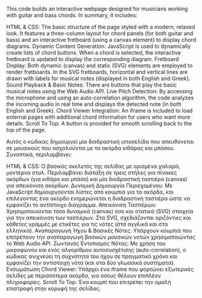 This code builds an interactive webpage designed for musicians working with guitar and bass chords. In summary, it includes:

HTML & CSS: The basic structure of the page styled with a modern, relaxed look. It features a three-column layout for chord panels (for both guitar and bass) and an interactive fretboard (using a canvas element) to display chord diagrams.
Dynamic Content Generation: JavaScript is used to dynamically create lists of chord buttons. When a chord is selected, the interactive fretboard is updated to display the corresponding diagram.
Fretboard Display: Both dynamic (canvas) and static (SVG) elements are employed to render fretboards. In the SVG fretboards, horizontal and vertical lines are drawn with labels for musical notes (displayed in both English and Greek).
Sound Playback & Basic Notes: There are buttons that play the basic musical notes using the Web Audio API.
Live Pitch Detection: By accessing the microphone and using an auto-correlation algorithm, the code analyzes the incoming audio in real time and displays the detected note (in both English and Greek).
Chord Viewer Integration: An iframe is included to load external pages with additional chord information for users who want more details.
Scroll To Top: A button is provided for smooth scrolling back to the top of the page.


Αυτός ο κώδικας δημιουργεί μία διαδραστική ιστοσελίδα που απευθύνεται σε μουσικούς που ασχολούνται με τα ακόρδα κιθάρας και μπάσου. Συνοπτικά, περιλαμβάνει:

HTML & CSS: Ο βασικός σκελετός της σελίδας με ορισμένα χαλαρά, μοντέρνα στυλ. Περιλαμβάνει διάταξη σε τρεις στήλες για πίνακες ακόρδων (για κιθάρα και μπάσο) και μία διαδραστική ταστιέρα (canvas) για απεικόνιση ακόρδων.
Δυναμική Δημιουργία Περιεχομένου: Με JavaScript δημιουργούνται λίστες από κουμπιά για τα ακόρδα, και επιλέγοντας ένα ακόρδο ενημερώνεται η διαδραστική ταστιέρα ώστε να εμφανίζει το αντίστοιχο διάγραμμα.
Απεικόνιση Ταστιέρων: Χρησιμοποιούνται τόσο δυναμικά (canvas) όσο και στατικά (SVG) στοιχεία για την απεικόνιση των ταστιέρων. Στα SVG, σχεδιάζονται οριζόντιες και κάθετες γραμμές με ετικέτες για τις νότες (στα αγγλικά και στα ελληνικά).
Αναπαραγωγή Ήχου & Βασικές Νότες: Υπάρχουν κουμπιά που επιτρέπουν την αναπαραγωγή βασικών μουσικών νοτών χρησιμοποιώντας το Web Audio API.
Ζωντανός Εντοπισμός Νότας: Με χρήση του μικροφώνου και ενός αλγορίθμου αυτοσυσχέτισης (auto-correlation), ο κώδικας ανιχνεύει τη συχνότητα του ήχου σε πραγματικό χρόνο και εμφανίζει την αντίστοιχη νότα (και στα δύο γλωσσικά συστήματα).
Ενσωμάτωση Chord Viewer: Υπάρχει ένα iframe που φορτώνει εξωτερικές σελίδες με περισσότερα ακόρδα, για όσους θέλουν επιπλέον πληροφορίες.
Scroll To Top: Ένα κουμπί που επιτρέπει την ομαλή επιστροφή στην κορυφή της σελίδας.
